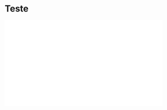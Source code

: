 # Teste


<!-- <img src="http://blogporta80.com.br/arquivosDoSite/sidebar/imagens/tux.gif" width="170" align="right"> -->
<!-- <img src="https://cdn.pling.com/img//hive/content-pre1/132540-1.gif" width="170" align="right"> -->

<!--
<img src="/github-metrics.svg" alt="Metrics"/>
-->

![](/github-metrics.svg)
  
 <!--
![Metrics](https://metrics.lecoq.io/mateusfg7?template=classic&isocalendar=1&languages=1&people=1&gists=1&followup=1&lines=1&achievements=1&isocalendar.duration=full-year&languages.ignored=html&languages.limit=8&languages.sections=most-used&languages.colors=github&languages.threshold=0%25&languages.indepth=false&languages.recent.load=300&languages.recent.days=14&people.limit=24&people.size=28&people.types=followers%2C%20following&people.identicons=false&people.shuffle=false&followup.sections=repositories&achievements.threshold=C&achievements.secrets=true&achievements.limit=30&config.timezone=America%2FSao_Paulo&config.display=large)
-->
